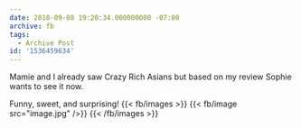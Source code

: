 ```yaml
---
date: 2018-09-08 19:20:34.000000000 -07:00
archive: fb
tags: 
  - Archive Post
id: '1536459634'
---
```


Mamie and I already saw Crazy Rich Asians but based on my review Sophie wants to see it now. 

Funny, sweet, and surprising!
{{< fb/images >}}
{{< fb/image src="image.jpg" />}}
{{< /fb/images >}}
